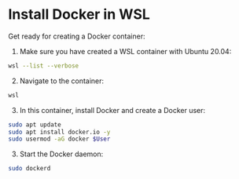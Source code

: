 # Install Docker in WSL

Get ready for creating a Docker container:

1. Make sure you have created a WSL container with Ubuntu 20.04:
```bash
wsl --list --verbose
```
2. Navigate to the container:
```bash
wsl
```
3. In this container, install Docker and create a Docker user:
```bash
sudo apt update
sudo apt install docker.io -y
sudo usermod -aG docker $User
```
3. Start the Docker daemon:
```bash
sudo dockerd
```
